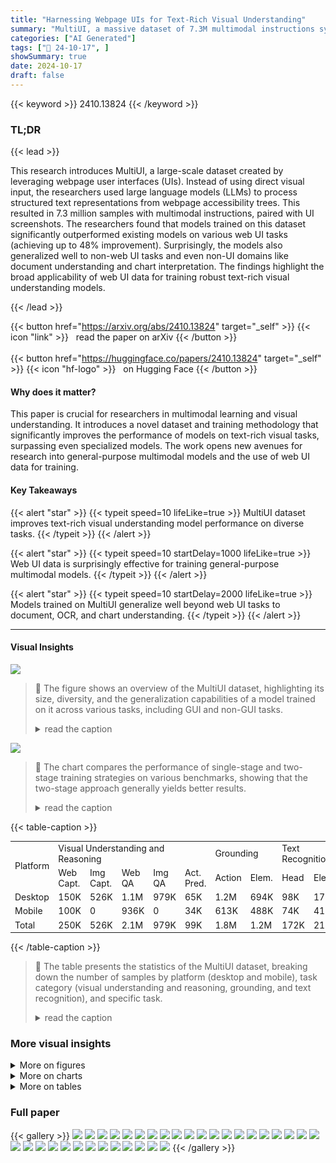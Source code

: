 ```yaml
---
title: "Harnessing Webpage UIs for Text-Rich Visual Understanding"
summary: "MultiUI, a massive dataset of 7.3M multimodal instructions synthesized from web UIs, significantly boosts text-rich visual understanding model performance across diverse tasks, exceeding specialized m..."
categories: ["AI Generated"]
tags: ["🔖 24-10-17", ]
showSummary: true
date: 2024-10-17
draft: false
---
```


{{< keyword >}} 2410.13824 {{< /keyword >}}

### TL;DR


{{< lead >}}

This research introduces MultiUI, a large-scale dataset created by leveraging webpage user interfaces (UIs).  Instead of using direct visual input, the researchers used large language models (LLMs) to process structured text representations from webpage accessibility trees.  This resulted in 7.3 million samples with multimodal instructions, paired with UI screenshots.  The researchers found that models trained on this dataset significantly outperformed existing models on various web UI tasks (achieving up to 48% improvement).  Surprisingly, the models also generalized well to non-web UI tasks and even non-UI domains like document understanding and chart interpretation. The findings highlight the broad applicability of web UI data for training robust text-rich visual understanding models.

{{< /lead >}}


{{< button href="https://arxiv.org/abs/2410.13824" target="_self" >}}
{{< icon "link" >}} &nbsp; read the paper on arXiv
{{< /button >}}
<br><br>
{{< button href="https://huggingface.co/papers/2410.13824" target="_self" >}}
{{< icon "hf-logo" >}} &nbsp; on Hugging Face
{{< /button >}}

#### Why does it matter?
This paper is crucial for researchers in multimodal learning and visual understanding.  It introduces a novel dataset and training methodology that significantly improves the performance of models on text-rich visual tasks, surpassing even specialized models.  The work opens new avenues for research into general-purpose multimodal models and the use of web UI data for training.
#### Key Takeaways

{{< alert "star" >}}
{{< typeit speed=10 lifeLike=true >}} MultiUI dataset improves text-rich visual understanding model performance on diverse tasks. {{< /typeit >}}
{{< /alert >}}

{{< alert "star" >}}
{{< typeit speed=10 startDelay=1000 lifeLike=true >}} Web UI data is surprisingly effective for training general-purpose multimodal models. {{< /typeit >}}
{{< /alert >}}

{{< alert "star" >}}
{{< typeit speed=10 startDelay=2000 lifeLike=true >}} Models trained on MultiUI generalize well beyond web UI tasks to document, OCR, and chart understanding. {{< /typeit >}}
{{< /alert >}}

------
#### Visual Insights



![](https://ai-paper-reviewer.com/2410.13824/figures_1_0.png)

> 🔼 The figure shows an overview of the MultiUI dataset, highlighting its size, diversity, and the generalization capabilities of a model trained on it across various tasks, including GUI and non-GUI tasks.
> <details>
> <summary>read the caption</summary>
> Figure 1: Overview of MultiUI, a 7M multimodal instruction-tuning dataset built from a diverse collection of Webpage UIs. The model UIX, trained on MultiUI, generalizes effectively to a broad range of unseen scenarios, including GUI understanding (web and mobile interfaces) and, surprisingly, non-GUI tasks such as document and chart understanding.
> </details>





![](https://ai-paper-reviewer.com/2410.13824/charts_10_0.png)

> 🔼 The chart compares the performance of single-stage and two-stage training strategies on various benchmarks, showing that the two-stage approach generally yields better results.
> <details>
> <summary>read the caption</summary>
> Figure 5: Comparison between single-stage and two-stage training strategies.
> </details>





{{< table-caption >}}
<table id='1' style='font-size:14px'><tr><td rowspan="2">Platform</td><td colspan="5">Visual Understanding and Reasoning</td><td colspan="2">Grounding</td><td colspan="2">Text Recognition</td><td rowspan="2">Total</td></tr><tr><td>Web Capt.</td><td>Img Capt.</td><td>Web QA</td><td>Img QA</td><td>Act. Pred.</td><td>Action</td><td>Elem.</td><td>Head</td><td>Elem.</td></tr><tr><td>Desktop</td><td>150K</td><td>526K</td><td>1.1M</td><td>979K</td><td>65K</td><td>1.2M</td><td>694K</td><td>98K</td><td>175K</td><td>5.0M</td></tr><tr><td>Mobile</td><td>100K</td><td>0</td><td>936K</td><td>0</td><td>34K</td><td>613K</td><td>488K</td><td>74K</td><td>41K</td><td>2.3M</td></tr><tr><td>Total</td><td>250K</td><td>526K</td><td>2.1M</td><td>979K</td><td>99K</td><td>1.8M</td><td>1.2M</td><td>172K</td><td>217K</td><td>7.3M</td></tr></table>{{< /table-caption >}}

> 🔼 The table presents the statistics of the MultiUI dataset, breaking down the number of samples by platform (desktop and mobile), task category (visual understanding and reasoning, grounding, and text recognition), and specific task.
> <details>
> <summary>read the caption</summary>
> Table 1: Statistics of our dataset MultiUI.
> </details>



### More visual insights

<details>
<summary>More on figures
</summary>


![](https://ai-paper-reviewer.com/2410.13824/figures_2_0.png)

> 🔼 This figure compares MultiUI with prior methods for constructing multimodal instruction samples from web UIs, highlighting MultiUI's use of powerful LLMs to synthesize diverse and generalizable training samples.
> <details>
> <summary>read the caption</summary>
> Figure 2: MultiUI compared with previous methods. Our proposed MultiUI construction approach synthesizes full structured webpage UIs into multimodal instruction samples of versatile tasks by harnessing powerful LLMs, which leads to more generalizable training samples.
> </details>



![](https://ai-paper-reviewer.com/2410.13824/figures_3_0.png)

> 🔼 The figure illustrates the four main stages of the MultiUI dataset construction pipeline: website scraping, curation, task extraction, and generalization.
> <details>
> <summary>read the caption</summary>
> Figure 3: Construction pipeline of MultiUI. The process consists of four main stages: (1) Website Scraping; (2) Website Curation with Llama-3-70b-Instruct; (3) Task Extraction utilizing Llama-3-70b-Instruct, GPT-40 mini, and rule-based approaches to generate Web UI tasks across three categories: visual understanding and reasoning, text recognition, and grounding; (4) For each task, generate tasks samples by applying the diverse instruction templates paraphrased by GPT-40.
> </details>



![](https://ai-paper-reviewer.com/2410.13824/figures_4_0.png)

> 🔼 The figure illustrates the MultiUI dataset, highlighting its size, diversity of tasks and UI types, and the model's generalization capabilities across various scenarios.
> <details>
> <summary>read the caption</summary>
> Figure 1: Overview of MultiUI, a 7M multimodal instruction-tuning dataset built from a diverse collection of Webpage UIs. The model UIX, trained on MultiUI, generalizes effectively to a broad range of unseen scenarios, including GUI understanding (web and mobile interfaces) and, surprisingly, non-GUI tasks such as document and chart understanding.
> </details>



![](https://ai-paper-reviewer.com/2410.13824/figures_19_0.png)

> 🔼 The figure illustrates the MultiUI dataset, showing its size, sources, tasks covered, and the generalization capabilities of a model trained on it, highlighting its effectiveness for text-rich visual understanding.
> <details>
> <summary>read the caption</summary>
> Figure 1: Overview of MultiUI, a 7M multimodal instruction-tuning dataset built from a diverse collection of Webpage UIs. The model UIX, trained on MultiUI, generalizes effectively to a broad range of unseen scenarios, including GUI understanding (web and mobile interfaces) and, surprisingly, non-GUI tasks such as document and chart understanding.
> </details>



![](https://ai-paper-reviewer.com/2410.13824/figures_25_0.png)

> 🔼 Figure 1 is an overview of the MultiUI dataset, showing its composition, the model trained on it (UIX), and the model's generalization capabilities across diverse tasks.
> <details>
> <summary>read the caption</summary>
> Figure 1: Overview of MultiUI, a 7M multimodal instruction-tuning dataset built from a diverse collection of Webpage UIs. The model UIX, trained on MultiUI, generalizes effectively to a broad range of unseen scenarios, including GUI understanding (web and mobile interfaces) and, surprisingly, non-GUI tasks such as document and chart understanding.
> </details>



![](https://ai-paper-reviewer.com/2410.13824/figures_26_0.png)

> 🔼 Figure 1 provides a high-level overview of MultiUI, a large-scale multimodal instruction-tuning dataset derived from web UIs, and demonstrates the model's generalization capabilities across various tasks.
> <details>
> <summary>read the caption</summary>
> Figure 1: Overview of MultiUI, a 7M multimodal instruction-tuning dataset built from a diverse collection of Webpage UIs. The model UIX, trained on MultiUI, generalizes effectively to a broad range of unseen scenarios, including GUI understanding (web and mobile interfaces) and, surprisingly, non-GUI tasks such as document and chart understanding.
> </details>



![](https://ai-paper-reviewer.com/2410.13824/figures_26_1.png)

> 🔼 The figure illustrates the MultiUI dataset, its construction, and the generalization ability of a model trained on it to various tasks including GUI and non-GUI tasks.
> <details>
> <summary>read the caption</summary>
> Figure 1: Overview of MultiUI, a 7M multimodal instruction-tuning dataset built from a diverse collection of Webpage UIs. The model UIX, trained on MultiUI, generalizes effectively to a broad range of unseen scenarios, including GUI understanding (web and mobile interfaces) and, surprisingly, non-GUI tasks such as document and chart understanding.
> </details>



![](https://ai-paper-reviewer.com/2410.13824/figures_27_0.png)

> 🔼 The figure illustrates the MultiUI dataset, showing its composition, the training process, and the generalization ability of the model trained on it to various tasks, including GUI and non-GUI tasks.
> <details>
> <summary>read the caption</summary>
> Figure 1: Overview of MultiUI, a 7M multimodal instruction-tuning dataset built from a diverse collection of Webpage UIs. The model UIX, trained on MultiUI, generalizes effectively to a broad range of unseen scenarios, including GUI understanding (web and mobile interfaces) and, surprisingly, non-GUI tasks such as document and chart understanding.
> </details>



</details>



<details>
<summary>More on charts
</summary>


![](https://ai-paper-reviewer.com/2410.13824/charts_10_1.png)

> 🔼 The chart displays the effect of increasing the size of the MultiUI dataset on the average scores of four task categories: GUI Understanding, GUI Grounding, General OCR/Doc/Chart, and General Grounding.
> <details>
> <summary>read the caption</summary>
> Figure 6: Effect of scaling up sample size.
> </details>


![](https://ai-paper-reviewer.com/2410.13824/charts_11_0.png)

> 🔼 The chart displays the ablation study results of training on different task types (QA, Caption, OCR, Grounding) and their combinations for four different benchmarks (VisualWebBench, ScreenSpot, DocVQA, RefCOCO+).
> <details>
> <summary>read the caption</summary>
> Figure 7: Ablation study of training on four task types.
> </details>


</details>



<details>
<summary>More on tables
</summary>


{{< table-caption >}}
<table id='1' style='font-size:14px'><tr><td rowspan="2">Model</td><td colspan="4">GUI Understanding</td><td colspan="4">GUI Grounding</td></tr><tr><td>Visual WebBench</td><td>Web SRC</td><td>SQA Short</td><td>Widget Cap</td><td>VWB Ele-G</td><td>VWB Act-G</td><td>SSpot</td><td>RefExp</td></tr><tr><td>GPT-4V OpenAI, 2023</td><td>64.6</td><td>-</td><td>-</td><td>-</td><td>0.2</td><td>0</td><td>-</td><td>-</td></tr><tr><td>Pix2Struct Lee et al. 2023</td><td>-</td><td>-</td><td>-</td><td>136.7*</td><td>-</td><td>-</td><td>-</td><td>-</td></tr><tr><td>S4 Gao et al. 2024</td><td>-</td><td>61.1*</td><td>-</td><td>130.6*</td><td>-</td><td>-</td><td>-</td><td>-</td></tr><tr><td>SeeClick Cheng et al 2024</td><td>9.7</td><td>-</td><td>-</td><td>-</td><td>-</td><td>-</td><td>-</td><td>-</td></tr><tr><td>CogAgent Hong et al. 2023</td><td>28.7</td><td>-</td><td>-</td><td>-</td><td>29.3</td><td>36.6</td><td>-</td><td>-</td></tr><tr><td>ScreenAI Baechler et al. 2024</td><td>-</td><td>87.2*</td><td>94.8*</td><td>156.4*</td><td>-</td><td>-</td><td>-</td><td>-</td></tr><tr><td colspan="9">Trained with LLaVA-1.5 data</td></tr><tr><td>LLaVA-1.5-7B Liu et al. 2023a</td><td>17.0</td><td>30.9</td><td>42.6</td><td>20.0</td><td>0.7</td><td>0.0</td><td>0.6</td><td>0.4</td></tr><tr><td>LLaVA-1.5-13B Liu et al. 2023a</td><td>19.4</td><td>32.5</td><td>46.0</td><td>10.2</td><td>0.0</td><td>0.0</td><td>0.9</td><td>1.1</td></tr><tr><td>LLaVA-Vicuna+</td><td>23.1</td><td>41.5</td><td>53.0</td><td>38.4</td><td>0.0</td><td>0.0</td><td>1.3</td><td>1.2</td></tr><tr><td colspan="9">Trained with LLaVA-1.5 data + MultiUI</td></tr><tr><td>UIX-Vicuna</td><td>71.1</td><td>69.5</td><td>73.9</td><td>66.5</td><td>55.5</td><td>26.7</td><td>44.7</td><td>35.8</td></tr><tr><td>△ over LLaVA-Vicuna</td><td>+48.0</td><td>+28.0</td><td>+20.9</td><td>+28.1</td><td>+55.5</td><td>+26.7</td><td>+43.4</td><td>+34.6</td></tr><tr><td colspan="9">Trained with LLaVA-NeXT data</td></tr><tr><td>LLaVA-1.6-7B Liu et al. 2023a</td><td>36.0</td><td>67.2</td><td>66.0</td><td>35.4</td><td>0.2</td><td>0.0</td><td>0.9</td><td>0.4</td></tr><tr><td>LLaVA-1.6-13B Liu et al. 2023a</td><td>39.4</td><td>71.2</td><td>68.3</td><td>23.4</td><td>0.0</td><td>1.0</td><td>0.4</td><td>0.0</td></tr><tr><td>LLaVA-1.6-34B Liu et al. 2023a</td><td>50.5</td><td>83.2</td><td>74.0</td><td>46.3</td><td>1.7</td><td>3.0</td><td>2.8</td><td>3.4</td></tr><tr><td>LLaVA-NeXT-8B Liu et al 2024b</td><td>42.1</td><td>72.8</td><td>68.0</td><td>49.8</td><td>1.0</td><td>0.0</td><td>1.7</td><td>1.1</td></tr><tr><td>LLaVA-Llama3.1+ Liu et al 2024b</td><td>35.3</td><td>65.0</td><td>65.7</td><td>34.2</td><td>0.5</td><td>0.0</td><td>1.3</td><td>0.9</td></tr><tr><td>LLaVA-Qwen2+ Liu et al. 2024b</td><td>41.7</td><td>72.5</td><td>68.6</td><td>38.0</td><td>1.2</td><td>0.0</td><td>1.3</td><td>1.9</td></tr><tr><td colspan="9">Trained with MultiUI+ LLaVA-NeXT data</td></tr><tr><td>UIX-Llama3.1</td><td>74.2</td><td>75.3</td><td>72.7</td><td>55.6</td><td>16.2</td><td>11.9</td><td>22.2</td><td>17.9</td></tr><tr><td>△ over LLaVA-Llama3.1</td><td>+38.9</td><td>+10.3</td><td>+7.0</td><td>+21.4</td><td>+16.2</td><td>+11.9</td><td>+20.9</td><td>+17.0</td></tr><tr><td>UIX-Qwen2-7B</td><td>75.9</td><td>82.9</td><td>78.8</td><td>72.7</td><td>66.1</td><td>35.6</td><td>55.2</td><td>43.5</td></tr><tr><td>△ over LLaVA-Qwen2</td><td>+34.2</td><td>+10.4</td><td>+10.2</td><td>+34.7</td><td>+64.9</td><td>+35.6</td><td>+53.9</td><td>+41.6</td></tr></table>{{< /table-caption >}}
> 🔼 Table 2 presents the performance comparison of different models on GUI understanding and grounding benchmarks, highlighting the improvement achieved by the proposed model.
> <details>
> <summary>read the caption</summary>
> Table 2: Results on GUI understanding and grounding benchmarks. Bold text and underlined indicate the best-performing and the second-best models in each group, respectively. * indicates specific fine-tuning on the corresponding training set. † denotes our re-implementation with the same backbone model architecture of UIX. ScreenQA-short, VisualWebBench Element-Ground (bbox generation), VisualWebBench Action-Ground (bbox generation), ScreenSpot are abbreviated as SQA short, VWB Ele-G, VWB Act-G, SSpot, respectively.
> </details>

{{< table-caption >}}
<table id='1' style='font-size:14px'><tr><td rowspan="2">Model</td><td colspan="6">General OCR / DocQA / ChartQA</td><td>General Grounding</td></tr><tr><td>Doc VQA</td><td>Chart QA</td><td>Text VQA</td><td>Info VQA</td><td>Visual MRC</td><td>OCR Bench</td><td>RefCOCO+</td></tr><tr><td>GPT-4V OpenAI, 2023</td><td>88.4</td><td>78.5</td><td>78</td><td>-</td><td>-</td><td>64.5</td><td>-</td></tr><tr><td>GPT-4o</td><td>92.8</td><td>85.7</td><td>-</td><td>-</td><td>-</td><td>73.6</td><td>-</td></tr><tr><td>Pix2Struct Lee et al 2023</td><td>76.6</td><td>58.6</td><td>-</td><td>40</td><td>-</td><td>-</td><td>-</td></tr><tr><td>S4 Gao et al.. 2024</td><td>-</td><td>55.0</td><td>-</td><td>-</td><td>-</td><td>-</td><td>-</td></tr><tr><td>CogAgent Hong et al. 2023</td><td>81.6</td><td>68.4</td><td>76.1</td><td>44.5</td><td>-</td><td>-</td><td>-</td></tr><tr><td>DocOwl-1.5-Chat Hu et al., 2024a</td><td>82.2</td><td>70.2</td><td>68.6</td><td>50.7</td><td>-</td><td>-</td><td>-</td></tr><tr><td>DocOwl2 Hu et al. 2024b</td><td>80.7</td><td>70</td><td>66.7</td><td>46.4</td><td>-</td><td>-</td><td>-</td></tr><tr><td colspan="8">Trained with LLaVA-1.5 data</td></tr><tr><td>LLaVA-1.5-7B Liu et al. 2023a</td><td>28.1</td><td>18.1</td><td>46.0</td><td>25.8</td><td>35.3</td><td>31.3</td><td>50.0</td></tr><tr><td>LLaVA-1.5-13B (Liu et al. 2023a</td><td>30.2</td><td>18.2</td><td>48.7</td><td>29.4</td><td>38.3</td><td>52.1</td><td>59.9</td></tr><tr><td>LLaVA-Vicuna+</td><td>46.1</td><td>21.2</td><td>59.6</td><td>31.9</td><td>39.7</td><td>38.1</td><td>61.7</td></tr><tr><td colspan="8">Trained with MultiUI + LLaVA-1.5 data</td></tr><tr><td>UIX- Vicuna</td><td>72.8</td><td>24.2</td><td>67.0</td><td>41.6</td><td>43.3</td><td>53.4</td><td>65.7</td></tr><tr><td>△ over LLaVA- Vicuna</td><td>+26.7</td><td>+3.0</td><td>+7.4</td><td>+9.7</td><td>+3.6</td><td>+15.3</td><td>+4.0</td></tr><tr><td colspan="8">Trained with LLaVA-NeXT data</td></tr><tr><td>LLaVA-1.6-7B Liu et al. 2023a</td><td>74.4</td><td>54.8</td><td>64.8</td><td>37.0</td><td>33.3</td><td>52.1</td><td>77.0</td></tr><tr><td>LLaVA-1.6-13B Liu et al. 2023a</td><td>77.5</td><td>62.4</td><td>67.0</td><td>41.5</td><td>35.9</td><td>55.0</td><td>80.8</td></tr><tr><td>LLaVA-1.6-34B Liu et al. 2023a</td><td>83.9</td><td>68.6</td><td>69.4</td><td>51.3</td><td>37.9</td><td>57.2</td><td>84.8</td></tr><tr><td>LLaVA-NeXT-8B Liu et al. 2024b</td><td>78.2</td><td>69.2</td><td>65.3</td><td>37.6</td><td>29.3</td><td>55.2</td><td>79.5</td></tr><tr><td>LLaVA-Llama3.1+</td><td>74.7</td><td>66.5</td><td>64.3</td><td>35.7</td><td>46.8</td><td>54.0</td><td>74.8</td></tr><tr><td>LLaVA-Qwen2+</td><td>76.5</td><td>68.5</td><td>67.0</td><td>41.1</td><td>44.1</td><td>55.7</td><td>75.9</td></tr><tr><td colspan="8">Trained with MultiUI + LLaVA-NeXT data</td></tr><tr><td>UIX-Llama3.1</td><td>78.0</td><td>66.9</td><td>65.1</td><td>44.2</td><td>49.7</td><td>58.6</td><td>71.7</td></tr><tr><td>△ over LLaVA-Llama3.1</td><td>+3.3</td><td>+0.4</td><td>+0.8</td><td>+8.5</td><td>+2.9</td><td>+4.6</td><td>-3.1</td></tr><tr><td>UIX-Qwen2</td><td>85.3</td><td>74.0</td><td>72.7</td><td>52.2</td><td>49.1</td><td>66.3</td><td>79.1</td></tr><tr><td>△ over LLaVA-Qwen2</td><td>+8.8</td><td>+5.5</td><td>+5.7</td><td>+11.1</td><td>+5.0</td><td>+10.6</td><td>+3.2</td></tr></table>{{< /table-caption >}}
> 🔼 Table 3 presents the performance of various models on general OCR, document question answering (DocQA), chart question answering (ChartQA), and grounding tasks, highlighting the best-performing models in each category.
> <details>
> <summary>read the caption</summary>
> Table 3: Results on general OCR/Doc/Chart related QA and grounding benchmarks. Bold text and underlined indicate the best-performing and the second-best models in each group, respectively.
> </details>

{{< table-caption >}}
<table id='3' style='font-size:14px'><tr><td rowspan="3">Model</td><td colspan="6">Mind2Web</td></tr><tr><td colspan="2">Cross-Task</td><td colspan="2">Cross-Website</td><td colspan="2">Cross-Domain</td></tr><tr><td>Step SR</td><td>Element Acc.</td><td>Step SR</td><td>Element Acc.</td><td>Step SR</td><td>Element Acc.</td></tr><tr><td>SeeClick Cheng et al. 2024</td><td>25.5�</td><td>28.3†</td><td>16.4†</td><td>21.4†</td><td>20.8†</td><td>23.2t</td></tr><tr><td>CogAgent(Hong et al. 2023</td><td>26.9</td><td>30.2</td><td>23.4</td><td>27.3</td><td>28.5</td><td>33.1</td></tr><tr><td>LLaVA-Qwen2</td><td>-</td><td>7.5</td><td>-</td><td>7.6</td><td>-</td><td>10.4</td></tr><tr><td>UIX-Qwen2</td><td>-</td><td>13.5</td><td>-</td><td>9.8</td><td>-</td><td>13.8</td></tr><tr><td>LLaVA-Qwen2-M2W</td><td>20.4</td><td>24.3</td><td>14.3</td><td>20.1</td><td>16.4</td><td>20.0</td></tr><tr><td>UIX-Qwen2-M2W</td><td>38.2</td><td>43.4</td><td>31.0</td><td>39.2</td><td>34.9</td><td>40.4</td></tr><tr><td>△ over LLaVA-Qwen2-M2W</td><td>+17.8</td><td>+19.1</td><td>+16.7</td><td>+19.1</td><td>+18.5</td><td>+20.4</td></tr></table>{{< /table-caption >}}
> 🔼 The table presents the statistics of the MultiUI dataset, showing the number of samples for each task category and platform (desktop and mobile).
> <details>
> <summary>read the caption</summary>
> Table 1: Statistics of our dataset MultiUI.
> </details>

{{< table-caption >}}
<br><table id='9' style='font-size:16px'><tr><td>Model</td><td>MMMU</td><td>MMBench</td><td>VQA-V2</td></tr><tr><td>LLaVA-Llama3.1</td><td>38.8</td><td>72.0</td><td>80.0</td></tr><tr><td>UIX-Llama3.1</td><td>42.3</td><td>74.7</td><td>80.0</td></tr><tr><td>LLaVA-Qwen2</td><td>44.7</td><td>76.5</td><td>81.6</td></tr><tr><td>UIX-Qwen2</td><td>41.8</td><td>77.4</td><td>82.1</td></tr></table>{{< /table-caption >}}
> 🔼 Table 5 presents the performance of different models on three general multimodal benchmarks: MMMU, MMBench, and VQA-V2, showcasing the models' capabilities in various multimodal tasks.
> <details>
> <summary>read the caption</summary>
> Table 5: Performance on other general multimodal benchmarks.
> </details>

{{< table-caption >}}
<br><table id='8' style='font-size:14px'><tr><td>PermanentToulst Wedding trip part 3: arrival in England</td><td>Response: The image depicts a stunning, gothic-style chapel, likely King's College Chapel at the University of Cambridge, illuminated during the night. The chapel stands tall with its intricate stone architecture, large pointed windows, and spires reaching towards a sky filled with textured clouds, dramatically lit by the moon. The moonlight and artificial lighting create a serene yet slightly eerie ambiance. The foreground is dominated by a grassy field and trees, which frame the structure and add to the overall picturesque and timeless feel of the scene.</td></tr></table>{{< /table-caption >}}
> 🔼 The table presents the statistical distribution of 7.3 million samples across various tasks and platforms within the MultiUI dataset.
> <details>
> <summary>read the caption</summary>
> Table 1: Statistics of our dataset MultiUI.
> </details>

{{< table-caption >}}
<br><table id='5' style='font-size:16px'><tr><td>Prompt: What is the phone number for customer inquiries? Using the image as a reference, give an elaborate response to the question.</td></tr><tr><td>ONEWEST.MLT Two Months FREE! INTERNET SERVICE PROVIDER Use Prom⌀tional Code 630 ▶▶ DSL or Dial-Up CLICK FOR MORE Call 1 -86 6-ONEW EST</td></tr><tr><td>Response: The phone number "1-866-ONEWEST" is provided at the bottom of the advertisement for customers to contact for inquiries or support.</td></tr></table>{{< /table-caption >}}
> 🔼 The table presents the statistics of the MultiUI dataset, showing the number of samples for each task and platform.
> <details>
> <summary>read the caption</summary>
> Table 1: Statistics of our dataset MultiUI.
> </details>

{{< table-caption >}}
<br><table id='3' style='font-size:16px'><tr><td>best possible experience. We therefore feel that this course of action is the responsible thing to do as producers, both for our cast and production staff at the theatre and for our audiences. This is not a</td><td rowspan="3">Quigley said "201ceach Response: and every ticket holder will be offered reseating options and should contact their original point of purchase for further details".</td></tr><tr><td>decision taken lightly and I'd like to apologise to those who had booked, and indeed sold out, these initial two performances." Quigley said "each and every ticket holder will be offered reseating options and should contact their original point ofpurchase for further details".</td></tr><tr><td>"The entire I Can't Sing! famity cannot wait for everyone to see the show and we thank everyone for their patience and understanding," she added.</td></tr><tr><td>Monday 24th February 2014</td><td></td></tr></table>{{< /table-caption >}}
> 🔼 The table presents the statistics of the MultiUI dataset, showing the number of samples for each task and platform (desktop and mobile).
> <details>
> <summary>read the caption</summary>
> Table 1: Statistics of our dataset MultiUI.
> </details>

{{< table-caption >}}
<br><table id='6' style='font-size:16px'><tr><td>Prompt: Please locate and retrieve the main header text of the webpage.</td><td>Making Business Fun</td></tr><tr><td>Response: Making Business Fun</td><td>ADVERTISEMENT BUSINESS MANAGEMENT ETHICS FINANCE</td></tr><tr><td></td><td>rcial Printing Companies Provide Several Advantages</td></tr></table>{{< /table-caption >}}
> 🔼 The table presents the statistics of the MultiUI dataset, showing the number of samples for each platform (desktop and mobile) and task category (visual understanding and reasoning, grounding, and text recognition).
> <details>
> <summary>read the caption</summary>
> Table 1: Statistics of our dataset MultiUI.
> </details>

{{< table-caption >}}
<table id='8' style='font-size:14px'><tr><td colspan="2">Element Grounding</td></tr><tr><td>Prompt: Based on the element description: "A5 Sportback", identify the , UI element and provide its bounding box coordinates. Use four float numbers between 0 and 1, [left, top, right, bottom].</td><td rowspan="3">CATEGORIES · 2017 · 2018 · 2019 · 2020 · 2021 · 2022 ders the purchase of a luxury performance vehicle, such as the Audi Q8, there are many · 2023 ts expected to be realized bythe ownership of a quality, precision vehicle. The buyer · 2024 fined and stylish design, created with top-of-line materials. Performance will likely be a · A5 Sportback ision-making, meaning a true gem will include the horsepower and handling expected of · A8 de. Comfort and luxury features should be the standard, leaving bothdriver and · Audi A3 ing for nothing in pursuit of an amazing experience. The 2019 Audi Q8 checks all the · Audi A4 consider Its exciting features, impressive performance, and head-turning style. Audi has · Audi AS every detail, from design to comfort to sound quality. · Audi A6 · Audi A6 allr⌀ad</td></tr><tr><td></td></tr><tr><td>Response: [0.706, 0.643, 0.781, 0.657]</td></tr></table>{{< /table-caption >}}
> 🔼 The table presents the statistics of the MultiUI dataset, showing the number of samples for each task and platform (desktop and mobile).
> <details>
> <summary>read the caption</summary>
> Table 1: Statistics of our dataset MultiUI.
> </details>

{{< table-caption >}}
<table id='2' style='font-size:14px'><tr><td>Model</td><td>LLM</td><td>Vision Encoder</td><td>Max Res.</td><td>Training Data</td></tr><tr><td>UIX-Vicuna</td><td>Vicuna-7B-v1.5</td><td>CLIP</td><td>672 x 672</td><td>LLaVA 1.5 + MultiUI</td></tr><tr><td>UIX-Llama3.1</td><td>Llama-3.1-8B-Instruct</td><td>CLIP</td><td>672 x 672</td><td>LLaVA 1.6 + MultiUI</td></tr><tr><td>UIX-Qwen2</td><td>Qwen2-7B-Instruct</td><td>Siglip</td><td>768 x 768</td><td>LLaVA 1.6 + MultiUI</td></tr></table>{{< /table-caption >}}
> 🔼 The table presents the statistics of the MultiUI dataset, breaking down the number of samples across different platforms (desktop and mobile), tasks (visual understanding and reasoning, grounding, and text recognition), and subtasks.
> <details>
> <summary>read the caption</summary>
> Table 1: Statistics of our dataset MultiUI.
> </details>

{{< table-caption >}}
<table id='4' style='font-size:18px'><tr><td>Benchmarks</td><td>Metric</td></tr><tr><td>VisualWebBench</td><td>Aggregated Score</td></tr><tr><td>WebSRC</td><td>SQuAD-F1</td></tr><tr><td>ScreenQA-short</td><td>SQuAD-F1</td></tr><tr><td>WidgetCap</td><td>CIDEr</td></tr><tr><td>Element Ground (VWB)</td><td>Accuracy (IoU>0.5)</td></tr><tr><td>Action Ground (VWB)</td><td>Accuracy (IoU>0.5)</td></tr><tr><td>ScreenSpot</td><td>Accuracy (IoU>0.5)</td></tr><tr><td>RefExp</td><td>Accuracy (IoU>0.5)</td></tr><tr><td>DocVQA</td><td>ANLS</td></tr><tr><td>ChartQA</td><td>Relaxed Accuracy</td></tr><tr><td>TextVQA</td><td>Exact Match</td></tr><tr><td>InfoVQA</td><td>ANLS</td></tr><tr><td>VisualMRC</td><td>ROUGE-L</td></tr><tr><td>OCRBench</td><td>Accuracy (%)</td></tr><tr><td>RefCOCO+ (REC)</td><td>Accuracy (IoU>0.5)</td></tr></table>{{< /table-caption >}}
> 🔼 The table presents the statistics of the MultiUI dataset, showing the number of samples for various tasks and platforms.
> <details>
> <summary>read the caption</summary>
> Table 1: Statistics of our dataset MultiUI.
> </details>

{{< table-caption >}}
<table id='6' style='font-size:16px'><tr><td></td><td>LLaVA-</td><td>LLaVA-</td><td>LLaVA- 1.6-7B</td><td>LLaVA- 1.6-13B</td><td>LLaVA-</td><td>LLaVA-</td></tr><tr><td></td><td>1.5-7B 17.0</td><td>1.5-13B 19.4</td><td>36.0</td><td>39.4</td><td>1.6-34B</td><td>NeXT-8B 42.1</td></tr><tr><td>VisualWebBench WebSRC</td><td>30.9</td><td>32.5</td><td>67.2</td><td>71.2</td><td>50.5 83.2</td><td>72.8</td></tr><tr><td>ScreenQA-short</td><td>42.6</td><td>46</td><td>66</td><td>68.3</td><td>74</td><td>68</td></tr><tr><td>WidgetCap</td><td>20</td><td>10.2</td><td>35.4</td><td>23.4</td><td>46.3</td><td></td></tr><tr><td>Element Ground (VWB)</td><td></td><td></td><td></td><td></td><td></td><td>49.8</td></tr><tr><td></td><td>0.73</td><td>0</td><td>0.24</td><td>0</td><td>1.7</td><td>0.97</td></tr><tr><td>Action Ground (VWB)</td><td>0</td><td>0</td><td>0</td><td>0.99</td><td>3</td><td>0</td></tr><tr><td>ScreenSpot</td><td>0.6</td><td>0.9</td><td>0.9</td><td>0.4</td><td>2.8</td><td>1.7</td></tr><tr><td>RefExp</td><td>0.4</td><td>1.1</td><td>0.4</td><td>0</td><td>3.4</td><td>1.1</td></tr><tr><td>DocVQA</td><td>28.1</td><td>30.2 18.2</td><td>74.4</td><td>77.5</td><td>83.9</td><td>78.2</td></tr><tr><td>ChartQA TextVQA</td><td>18.1 46</td><td>48.7</td><td>54.8 64.8</td><td>62.4 67</td><td>68.6</td><td>69.2 65.3</td></tr><tr><td>InfoVQA</td><td>25.8</td><td>29.4</td><td>37</td><td>41.5</td><td>69.4 51.3</td><td></td></tr><tr><td>VisualMRC</td><td></td><td>38.3</td><td>33.3</td><td>35.9</td><td>37.9</td><td>37.6 29.3</td></tr><tr><td></td><td>35.3 31.3</td><td></td><td>52.1</td><td></td><td></td><td></td></tr><tr><td>OCRBench</td><td>50</td><td>33.6</td><td></td><td>55</td><td>57.2</td><td>55.2</td></tr><tr><td>RefCOCO+</td><td></td><td>59.9 35.4</td><td>77 36.3</td><td>80.8 35</td><td>84.8</td><td>79.5</td></tr><tr><td>MMMU MMBench</td><td>36.3</td><td></td><td>67.1</td><td>69.2</td><td>49.3</td><td>40.3</td></tr><tr><td>VQAv2</td><td>64.2 76.1</td><td>68.5 77.8</td><td>79.9</td><td>80.6</td><td>78.1 81.8</td><td>72.2 80.7</td></tr></table>{{< /table-caption >}}
> 🔼 The table presents the statistics of the MultiUI dataset, showing the number of samples for each task and platform.
> <details>
> <summary>read the caption</summary>
> Table 1: Statistics of our dataset MultiUI.
> </details>

{{< table-caption >}}
<table id='1' style='font-size:16px'><tr><td></td><td>LLaVA- Vicuna</td><td>UIX- Vicuna</td><td>LLaVA- Llama3.1</td><td>UIX- Llama3.1</td><td>LLaVA- Qwen2</td><td>UIX- Qwen2</td></tr><tr><td>VisualWebBench</td><td>23.1</td><td>71.1</td><td>35.3</td><td>74.2</td><td>41.7</td><td>75.9</td></tr><tr><td>WebSRC</td><td>41.5</td><td>69.5</td><td>65.0</td><td>75.3</td><td>72.5</td><td>82.9</td></tr><tr><td>ScreenQA-short</td><td>53.0</td><td>73.9</td><td>65.7</td><td>72.7</td><td>68.6</td><td>78.8</td></tr><tr><td>WidgetCap</td><td>38.4</td><td>66.5</td><td>34.2</td><td>55.6</td><td>38.0</td><td>72.7</td></tr><tr><td>Element Ground (VWB)</td><td>0.0</td><td>55.5</td><td>0.5</td><td>16.7</td><td>1.2</td><td>66.1</td></tr><tr><td>Action Ground (VWB)</td><td>0.0</td><td>26.7</td><td>0.0</td><td>11.9</td><td>0.0</td><td>35.6</td></tr><tr><td>ScreenSpot</td><td>1.3</td><td>44.7</td><td>1.3</td><td>22.2</td><td>1.3</td><td>55.2</td></tr><tr><td>RefExp</td><td>1.2</td><td>35.8</td><td>0.9</td><td>17.9</td><td>1.9</td><td>43.5</td></tr><tr><td>DocVQA</td><td>46.1</td><td>72.8</td><td>74.7</td><td>78.0</td><td>76.5</td><td>85.3</td></tr><tr><td>ChartQA</td><td>21.2</td><td>24.2</td><td>66.5</td><td>66.9</td><td>68.5</td><td>74.0</td></tr><tr><td>TextVQA</td><td>59.6</td><td>67.0</td><td>64.3</td><td>65.1</td><td>67.0</td><td>72.7</td></tr><tr><td>InfoVQA</td><td>31.9</td><td>41.6</td><td>35.7</td><td>44.2</td><td>41.1</td><td>52.2</td></tr><tr><td>VisualMRC</td><td>39.7</td><td>43.3</td><td>46.8</td><td>49.7</td><td>44.1</td><td>49.1</td></tr><tr><td>OCRBench</td><td>38.1</td><td>53.4</td><td>54.0</td><td>58.6</td><td>55.7</td><td>66.3</td></tr><tr><td>RefCOCO+</td><td>61.7</td><td>65.7</td><td>74.8</td><td>71.7</td><td>75.9</td><td>79.1</td></tr><tr><td>MMMU</td><td>34.7</td><td>33.6</td><td>38.8</td><td>42.3</td><td>44.7</td><td>41.8</td></tr><tr><td>MMBench</td><td>66.1</td><td>66.9</td><td>72.0</td><td>74.7</td><td>76.5</td><td>77.4</td></tr><tr><td>VQAv2</td><td>78.5</td><td>79.8</td><td>80.0</td><td>80.0</td><td>81.6</td><td>82.1</td></tr></table>{{< /table-caption >}}
> 🔼 This table presents the complete performance results of the three UIX models (UIX-Vicuna, UIX-Llama3.1, UIX-Qwen2) and their corresponding LLaVA baselines across various benchmarks, showcasing the impact of different model backbones on performance.
> <details>
> <summary>read the caption</summary>
> Table 9: Full experimental results of our models compared to three different backbones.
> </details>

</details>


### Full paper

{{< gallery >}}
<img src="https://ai-paper-reviewer.com/2410.13824/1.png" class="grid-w50 md:grid-w33 xl:grid-w25" />
<img src="https://ai-paper-reviewer.com/2410.13824/2.png" class="grid-w50 md:grid-w33 xl:grid-w25" />
<img src="https://ai-paper-reviewer.com/2410.13824/3.png" class="grid-w50 md:grid-w33 xl:grid-w25" />
<img src="https://ai-paper-reviewer.com/2410.13824/4.png" class="grid-w50 md:grid-w33 xl:grid-w25" />
<img src="https://ai-paper-reviewer.com/2410.13824/5.png" class="grid-w50 md:grid-w33 xl:grid-w25" />
<img src="https://ai-paper-reviewer.com/2410.13824/6.png" class="grid-w50 md:grid-w33 xl:grid-w25" />
<img src="https://ai-paper-reviewer.com/2410.13824/7.png" class="grid-w50 md:grid-w33 xl:grid-w25" />
<img src="https://ai-paper-reviewer.com/2410.13824/8.png" class="grid-w50 md:grid-w33 xl:grid-w25" />
<img src="https://ai-paper-reviewer.com/2410.13824/9.png" class="grid-w50 md:grid-w33 xl:grid-w25" />
<img src="https://ai-paper-reviewer.com/2410.13824/10.png" class="grid-w50 md:grid-w33 xl:grid-w25" />
<img src="https://ai-paper-reviewer.com/2410.13824/11.png" class="grid-w50 md:grid-w33 xl:grid-w25" />
<img src="https://ai-paper-reviewer.com/2410.13824/12.png" class="grid-w50 md:grid-w33 xl:grid-w25" />
<img src="https://ai-paper-reviewer.com/2410.13824/13.png" class="grid-w50 md:grid-w33 xl:grid-w25" />
<img src="https://ai-paper-reviewer.com/2410.13824/14.png" class="grid-w50 md:grid-w33 xl:grid-w25" />
<img src="https://ai-paper-reviewer.com/2410.13824/15.png" class="grid-w50 md:grid-w33 xl:grid-w25" />
<img src="https://ai-paper-reviewer.com/2410.13824/16.png" class="grid-w50 md:grid-w33 xl:grid-w25" />
<img src="https://ai-paper-reviewer.com/2410.13824/17.png" class="grid-w50 md:grid-w33 xl:grid-w25" />
<img src="https://ai-paper-reviewer.com/2410.13824/18.png" class="grid-w50 md:grid-w33 xl:grid-w25" />
<img src="https://ai-paper-reviewer.com/2410.13824/19.png" class="grid-w50 md:grid-w33 xl:grid-w25" />
<img src="https://ai-paper-reviewer.com/2410.13824/20.png" class="grid-w50 md:grid-w33 xl:grid-w25" />
<img src="https://ai-paper-reviewer.com/2410.13824/21.png" class="grid-w50 md:grid-w33 xl:grid-w25" />
<img src="https://ai-paper-reviewer.com/2410.13824/22.png" class="grid-w50 md:grid-w33 xl:grid-w25" />
<img src="https://ai-paper-reviewer.com/2410.13824/23.png" class="grid-w50 md:grid-w33 xl:grid-w25" />
<img src="https://ai-paper-reviewer.com/2410.13824/24.png" class="grid-w50 md:grid-w33 xl:grid-w25" />
<img src="https://ai-paper-reviewer.com/2410.13824/25.png" class="grid-w50 md:grid-w33 xl:grid-w25" />
<img src="https://ai-paper-reviewer.com/2410.13824/26.png" class="grid-w50 md:grid-w33 xl:grid-w25" />
<img src="https://ai-paper-reviewer.com/2410.13824/27.png" class="grid-w50 md:grid-w33 xl:grid-w25" />
<img src="https://ai-paper-reviewer.com/2410.13824/28.png" class="grid-w50 md:grid-w33 xl:grid-w25" />
<img src="https://ai-paper-reviewer.com/2410.13824/29.png" class="grid-w50 md:grid-w33 xl:grid-w25" />
<img src="https://ai-paper-reviewer.com/2410.13824/30.png" class="grid-w50 md:grid-w33 xl:grid-w25" />
<img src="https://ai-paper-reviewer.com/2410.13824/31.png" class="grid-w50 md:grid-w33 xl:grid-w25" />
<img src="https://ai-paper-reviewer.com/2410.13824/32.png" class="grid-w50 md:grid-w33 xl:grid-w25" />
<img src="https://ai-paper-reviewer.com/2410.13824/33.png" class="grid-w50 md:grid-w33 xl:grid-w25" />
{{< /gallery >}}